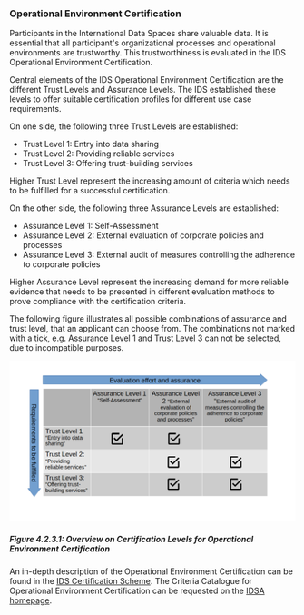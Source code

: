 ### Operational Environment Certification ###

Participants in the International Data Spaces share valuable data. It is essential that all participant's organizational processes and operational environments are trustworthy. This trustworthiness is evaluated in the IDS Operational Environment Certification.

Central elements of the IDS Operational Environment Certification are the different Trust Levels and Assurance Levels. The IDS established these levels to offer suitable certification profiles for different use case requirements.

On one side, the following three Trust Levels are established:

+ Trust Level 1: Entry into data sharing
+ Trust Level 2: Providing reliable services
+ Trust Level 3: Offering trust-building services

Higher Trust Level represent the increasing amount of criteria which needs to be fulfilled for a successful certification.

On the other side, the following three Assurance Levels are established:

+ Assurance Level 1: Self-Assessment
+ Assurance Level 2: External evaluation of corporate policies and processes
+ Assurance Level 3: External audit of measures controlling the adherence to corporate policies

Higher Assurance Level represent the increasing demand for more reliable evidence that needs to be presented in different evaluation methods to prove compliance with the certification criteria. 

The following figure illustrates all possible combinations of assurance and trust level, that an applicant can choose from. The combinations not marked with a tick, e.g. Assurance Level 1 and Trust Level 3 can not be selected, due to incompatible purposes.

![Operational Environment Certification Matrix](./media/2022_Operational_Environment_Certification_Matrix.png)
##### Figure 4.2.3.1: Overview on Certification Levels for Operational Environment Certification

An in-depth description of the Operational Environment Certification can be found in the [IDS Certification Scheme](./CertificationScheme/README.md). The Criteria Catalogue for Operational Environment Certification can be requested on the [IDSA homepage](https://internationaldataspaces.org/publications/white-papers/).

